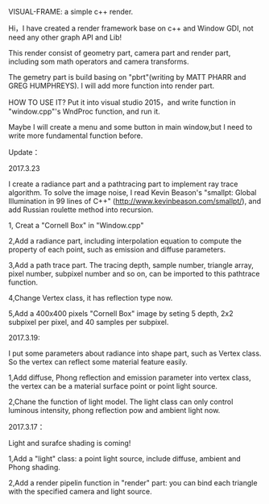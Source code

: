 VISUAL-FRAME: a simple c++ render.


Hi，I have created a render framework base on c++ and Window GDI, not need any other graph API and Lib!


This render consist of geometry part, camera part and render part, including som math operators and camera transforms.

The gemetry part is build basing on "pbrt"(writing by MATT PHARR and GREG HUMPHREYS). I will add more function into render part.


HOW TO USE IT?  Put it into visual studio 2015，and write function in "window.cpp"'s WndProc function, and run it.

Maybe I will create a menu and some button in main window,but I need to write more fundamental function before.



Update：

2017.3.23

I create a radiance part and a pathtracing part to  implement ray trace algorithm. To solve the image noise, I read Kevin Beason's "smallpt: Global Illumination in 99 lines of C++" (http://www.kevinbeason.com/smallpt/), and add Russian roulette method into recursion.

1, Creat a "Cornell Box" in "Window.cpp"

2,Add a radiance part, including interpolation equation to compute the property of each point, such as emission and diffuse parameters.

3,Add a path trace part. The tracing depth, sample number, triangle array, pixel number, subpixel number and so on, can be imported to
this pathtrace function.

4,Change Vertex class, it has reflection type now.

5,Add a 400x400 pixels "Cornell Box" image by seting 5 depth, 2x2 subpixel per pixel, and 40 samples per subpixel. 



2017.3.19:

I put some parameters about radiance into shape part, such as Vertex class. So the vertex can reflect some material feature easily.

1,Add diffuse, Phong reflection and emission parameter into vertex class, the vertex can be a material surface point or point light source.

2,Chane the function of light model. The light class can only control luminous intensity, phong reflection pow and ambient light now.



2017.3.17：

Light and surafce shading is coming!

1,Add a "light" class: a point light source, include diffuse, ambient and Phong shading.

2,Add a render pipelin function in "render" part: you can bind each triangle with the specified camera and light source.


